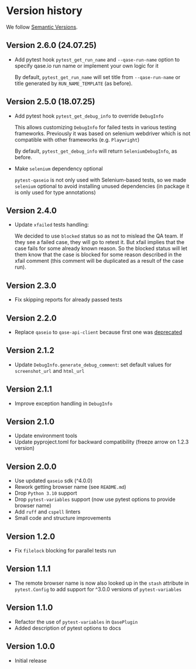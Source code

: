 # Version history

We follow [Semantic Versions](https://semver.org/).

## Version 2.6.0 (24.07.25)

- Add pytest hook `pytest_get_run_name` and `--qase-run-name` option to
  specify qase.io run name or implement your own logic for it

  By default, `pytest_get_run_name` will set title from `--qase-run-name` or
  title generated by `RUN_NAME_TEMPLATE` (as before).

## Version 2.5.0 (18.07.25)

- Add pytest hook `pytest_get_debug_info` to override `DebugInfo`

  This allows customizing `DebugInfo` for failed tests in various testing
  frameworks. Previously it was based on selenium webdriver which is not
  compatible with other frameworks (e.g. `Playwright`)

  By default, `pytest_get_debug_info` will return `SeleniumDebugInfo`, as before.

- Make `selenium` dependency optional

  `pytest-qaseio` is not only used with Selenium-based tests, so we made
  `selenium` optional to avoid installing unused dependencies (in package it is
  only used for type annotations)

## Version 2.4.0

- Update ``xfailed`` tests handling:

  We decided to use ``blocked`` status so as not to mislead the QA team. If
  they see a failed case, they will go to retest it. But xfail implies that the
  case fails for some already known reason. So the blocked status will let them
  know that the case is blocked for some reason described in the xfail comment
  (this comment will be duplicated as a result of the case run).

## Version 2.3.0

- Fix skipping reports for already passed tests

## Version 2.2.0

- Replace `qaseio` to `qase-api-client` because first one was [deprecated](https://github.com/qase-tms/qase-python##deprecated)

## Version 2.1.2

- Update `DebugInfo.generate_debug_comment`: set default values for `screenshot_url`
  and `html_url`

## Version 2.1.1

- Improve exception handling in `DebugInfo`

## Version 2.1.0

- Update environment tools
- Update pyproject.toml for backward compatibility (freeze arrow on 1.2.3 version)

## Version 2.0.0

- Use updated `qaseio` sdk (^4.0.0)
- Rework getting browser name (see `README.md`)
- Drop `Python 3.10` support
- Drop `pytest-variables` support (now use pytest options to provide browser name)
- Add `ruff` and `cspell` linters
- Small code and structure improvements

## Version 1.2.0

- Fix `filelock` blocking for parallel tests run

## Version 1.1.1

- The remote browser name is now also looked up in the `stash` attribute
  in `pytest.Config` to add support for ^3.0.0 versions of `pytest-variables`

## Version 1.1.0

- Refactor the use of `pytest-variables` in `QasePlugin`
- Added description of pytest options to docs

## Version 1.0.0

- Initial release
